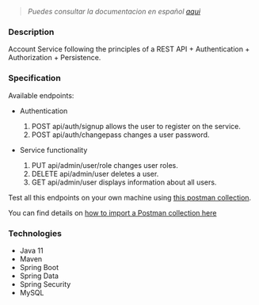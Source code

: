 > *Puedes consultar la documentacion en español [aqui](./README.es.md)*

### Description
Account Service following the principles of a REST API + Authentication + Authorization + Persistence.

### Specification
Available endpoints:
- Authentication 
  1. POST api/auth/signup allows the user to register on the service.
  2. POST api/auth/changepass changes a user password.

- Service functionality 
  1. PUT api/admin/user/role changes user roles.
  2. DELETE api/admin/user deletes a user.
  3. GET api/admin/user displays information about all users.

Test all this endpoints on your own machine using [this postman collection](./docs/Account%20Service.postman_collection.json).

You can find details on [how to import a Postman collection here](https://learning.postman.com/docs/getting-started/importing-and-exporting-data/#importing-data-into-postman)

### Technologies
- Java 11
- Maven
- Spring Boot
- Spring Data
- Spring Security
- MySQL
